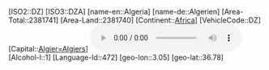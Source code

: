 ﻿---
location: [36.78,3.05]
type: Country
tags:
  - geo/Country

SpocWebEntityId: 26883
isDeleted: false
confidential: public

---
[ISO2::DZ]
[ISO3::DZA]
[name-en::Algeria]
[name-de::Algerien]
[Area-Total::2381741]
[Area-Land::2381740]
[Continent::[Africa](geo/Continent/Africa.md)]
[VehicleCode::DZ]
[Capital::[Algier=Algiers](geo/Continent/Africa/Algeria/Algier=Algiers.md)]
![Anthem-Algeria](xLarge/National-Anthem/Anthem-Algeria.mp3)
[Alcohol-l::1]
[Language-Id::472]
[geo-lon::3.05]
[geo-lat::36.78]

